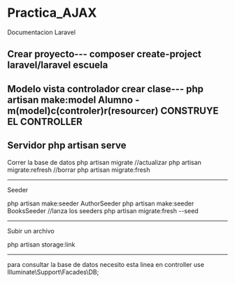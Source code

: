 ﻿# Practica_AJAX
Documentacion Laravel

Crear proyecto---
composer create-project laravel/laravel escuela 
--------------------------------------------------

Modelo vista controlador crear clase---
php artisan make:model Alumno ****-m(model)c(controler)r(resourcer)**** CONSTRUYE EL CONTROLLER 
-------------------------------------------------
Servidor
php artisan serve
---------------------------------
Correr la base de datos
php artisan migrate
//actualizar
php artisan migrate:refresh
//borrar
php artisan migrate:fresh

---------------------------------------------------------------
Seeder

php artisan make:seeder AuthorSeeder
php artisan make:seeder BooksSeeder
//lanza los seeders
php artisan migrate:fresh --seed

-------------------------------------------------------------
Subir un archivo

php artisan storage:link

---------------------------------------------------------
para consultar la base de datos necesito esta linea en controller
use Illuminate\Support\Facades\DB;
